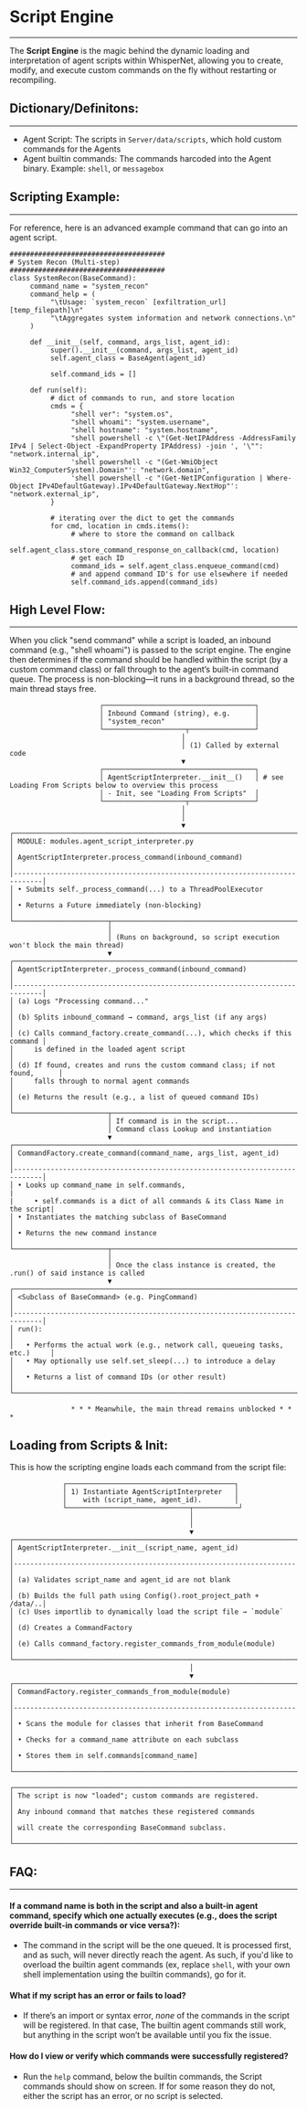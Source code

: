 # Script Engine
---
The **Script Engine** is the magic behind the dynamic loading and interpretation of agent scripts within WhisperNet, allowing you to create, modify, and execute custom commands on the fly without restarting or recompiling.


## Dictionary/Definitons:
---
- Agent Script: The scripts in `Server/data/scripts`, which hold custom commands for the Agents
- Agent builtin commands: The commands harcoded into the Agent binary. Example: `shell`, or `messagebox`

## Scripting Example:
---
For reference, here is an advanced example command that can go into an agent script.

```
######################################
# System Recon (Multi-step)
######################################
class SystemRecon(BaseCommand):
     command_name = "system_recon"
     command_help = (
          "\tUsage: `system_recon` [exfiltration_url] [temp_filepath]\n"
          "\tAggregates system information and network connections.\n"
     )

     def __init__(self, command, args_list, agent_id):
          super().__init__(command, args_list, agent_id)
          self.agent_class = BaseAgent(agent_id)

          self.command_ids = []

     def run(self):
          # dict of commands to run, and store location
          cmds = {
               "shell ver": "system.os",
               "shell whoami": "system.username",
               "shell hostname": "system.hostname",
               "shell powershell -c \"(Get-NetIPAddress -AddressFamily IPv4 | Select-Object -ExpandProperty IPAddress) -join ', '\"": "network.internal_ip",
               'shell powershell -c "(Get-WmiObject Win32_ComputerSystem).Domain"': "network.domain",
               'shell powershell -c "(Get-NetIPConfiguration | Where-Object IPv4DefaultGateway).IPv4DefaultGateway.NextHop"': "network.external_ip",
          }

          # iterating over the dict to get the commands
          for cmd, location in cmds.items():
               # where to store the command on callback
               self.agent_class.store_command_response_on_callback(cmd, location)
               # get each ID
               command_ids = self.agent_class.enqueue_command(cmd)
               # and append command ID's for use elsewhere if needed
               self.command_ids.append(command_ids)
```

## High Level Flow:
---
When you click "send command" while a script is loaded, an inbound command (e.g., "shell whoami") is passed to the script engine. The engine then determines if the command should be handled within the script (by a custom command class) or fall through to the agent’s built-in command queue. The process is non-blocking—it runs in a background thread, so the main thread stays free.

```
                      ┌─────────────────────────────────────┐
                      │ Inbound Command (string), e.g.      │
                      │ "system_recon"                      │
                      └────────────────────┬────────────────┘
                                          │
                                          │ (1) Called by external code
                                          ▼
                      ┌─────────────────────────────────────┐
                      │ AgentScriptInterpreter.__init__()   │ # see Loading From Scripts below to overview this process
                      │ - Init, see "Loading From Scripts"  │
                      └────────────────────┬────────────────┘
                                          │
                                          │ 
                                          ▼
┌───────────────────────────────────────────────────────────────────────────────┐
│ MODULE: modules.agent_script_interpreter.py                                  │
│ AgentScriptInterpreter.process_command(inbound_command)                      │
│-----------------------------------------------------------------------------│
│ • Submits self._process_command(...) to a ThreadPoolExecutor                │
│ • Returns a Future immediately (non-blocking)                               │
└───────────────────────┬───────────────────────────────────────────────────────┘
                        │
                        │ (Runs on background, so script execution won't block the main thread)
                        ▼
┌───────────────────────────────────────────────────────────────────────────────┐
│ AgentScriptInterpreter._process_command(inbound_command)                    │
│-----------------------------------------------------------------------------│
│ (a) Logs "Processing command..."                                            │
│ (b) Splits inbound_command → command, args_list (if any args)               │
│ (c) Calls command_factory.create_command(...), which checks if this command │
│     is defined in the loaded agent script                                   │
│ (d) If found, creates and runs the custom command class; if not found,      │
│     falls through to normal agent commands                                  │
│ (e) Returns the result (e.g., a list of queued command IDs)                 │
└───────────────────────┬───────────────────────────────────────────────────────┘
                        │ If command is in the script...
                        │ Command class Lookup and instantiation
                        ▼
┌───────────────────────────────────────────────────────────────────────────────┐
│ CommandFactory.create_command(command_name, args_list, agent_id)            │
│-----------------------------------------------------------------------------│
│ • Looks up command_name in self.commands,                                   |
|     • self.commands is a dict of all commands & its Class Name in the script|
│ • Instantiates the matching subclass of BaseCommand                         │
│ • Returns the new command instance                                          │
└───────────────────────┬───────────────────────────────────────────────────────┘
                        │
                        │ Once the class instance is created, the .run() of said instance is called
                        ▼
┌───────────────────────────────────────────────────────────────────────────────┐
│ <Subclass of BaseCommand> (e.g. PingCommand)                                │
│-----------------------------------------------------------------------------│
│ run():                                                                      │
│   • Performs the actual work (e.g., network call, queueing tasks, etc.)     │
│   • May optionally use self.set_sleep(...) to introduce a delay             │
│   • Returns a list of command IDs (or other result)                         │
└───────────────────────────────────────────────────────────────────────────────┘

               * * * Meanwhile, the main thread remains unblocked * * *
```

## Loading from Scripts & Init:

This is how the scripting engine loads each command from the script file:

```
             ┌─────────────────────────────────────────┐
             │ 1) Instantiate AgentScriptInterpreter   │
             │    with (script_name, agent_id).        │
             └──────────────────────────────┬───────────┘
                                            │
                                            │
                                            ▼
┌───────────────────────────────────────────────────────────────────────┐
│ AgentScriptInterpreter.__init__(script_name, agent_id)              │
│---------------------------------------------------------------------│
│ (a) Validates script_name and agent_id are not blank                │
│ (b) Builds the full path using Config().root_project_path + /data/..│
│ (c) Uses importlib to dynamically load the script file → `module`   │
│ (d) Creates a CommandFactory                                        │
│ (e) Calls command_factory.register_commands_from_module(module)      │
└───────────────────────────────────────────────────────────────────────┘
                                            │
                                            ▼
┌───────────────────────────────────────────────────────────────────────┐
│ CommandFactory.register_commands_from_module(module)                 │
│---------------------------------------------------------------------│
│ • Scans the module for classes that inherit from BaseCommand         │
│ • Checks for a command_name attribute on each subclass               │
│ • Stores them in self.commands[command_name]                         │
└───────────────────────────────────────────────────────────────────────┘

┌───────────────────────────────────────────────────────────────────────┐
│ The script is now "loaded"; custom commands are registered.          │
│ Any inbound command that matches these registered commands           │
│ will create the corresponding BaseCommand subclass.                  │
└───────────────────────────────────────────────────────────────────────┘

```

## FAQ:
---
#### If a command name is both in the script and also a built-in agent command, specify which one actually executes (e.g., does the script override built-in commands or vice versa?):

- The command in the script will be the one queued. It is processed first, and as such, will never directly reach the agent. As such, if you'd like to overload the builtin agent commands (ex, replace `shell`, with your own shell implementation using the builtin commands), go for it. 

#### What if my script has an error or fails to load?

 - If there’s an import or syntax error, *none* of the commands in the script will be registered. In that case, The builtin agent commands still work, but anything in the script won’t be available until you fix the issue.

#### How do I view or verify which commands were successfully registered?
 - Run the `help` command, below the builtin commands, the Script commands should show on screen. If for some reason they do not, either the script has an error, or no script is selected.